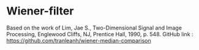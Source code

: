 # Wiener-filter

Based on the work of Lim, Jae S., Two-Dimensional Signal and Image Processing, Englewood Cliffs, NJ, Prentice Hall, 1990, p. 548.
GitHub link : https://github.com/tranleanh/wiener-median-comparison
